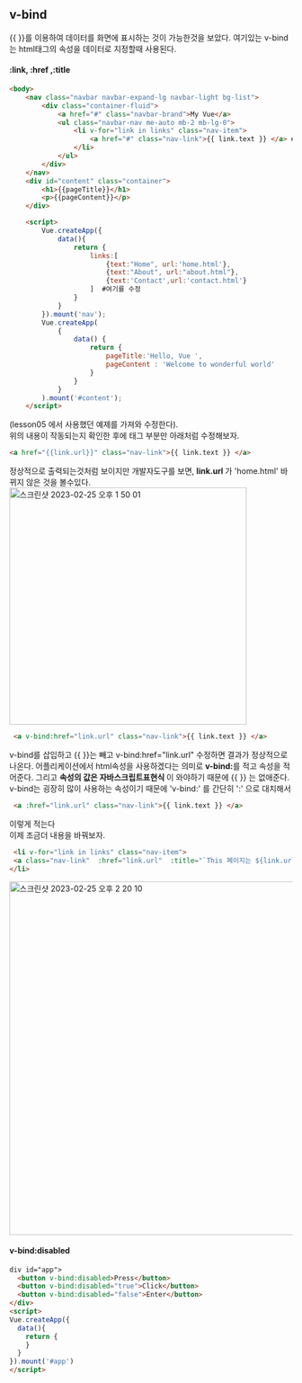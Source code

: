 ## v-bind
{{ }}를 이용하여 데이터를 화면에 표시하는 것이 가능한것을 보았다. 여기있는 v-bind는 html태그의 속성을 데이터로 지정할때 사용된다.


#### :link, :href ,:title
```html
<body>
    <nav class="navbar navbar-expand-lg navbar-light bg-list">
        <div class="container-fluid">
            <a href="#" class="navbar-brand">My Vue</a>
            <ul class="navbar-nav me-auto mb-2 mb-lg-0">
                <li v-for="link in links" class="nav-item">
                    <a href="#" class="nav-link">{{ link.text }} </a> # 여기를 수정
                </li>
            </ul>
        </div>
    </nav>
    <div id="content" class="container">
        <h1>{{pageTitle}}</h1>
        <p>{{pageContent}}</p>
    </div>

    <script>
        Vue.createApp({
            data(){
                return {
                    links:[
                        {text:"Home", url:'home.html'},
                        {text:"About", url:"about.html"},
                        {text:'Contact',url:'contact.html'}
                    ]  #여기를 수정
                }
            }
        }).mount('nav');
        Vue.createApp(
            {
                data() {
                    return {
                        pageTitle:'Hello, Vue ',
                        pageContent : 'Welcome to wonderful world'
                    }
                }
            }
        ).mount('#content');
    </script>

```
(lesson05 에서 사용했던 예제를 가져와 수정한다).  
위의 내용이 작동되는지 확인한 후에 <a>태그 부분만 아래처럼 수정해보자.   
``` html 
<a href="{{link.url}}" class="nav-link">{{ link.text }} </a>
```
정상적으로 출력되는것처럼 보이지만 개발자도구를 보면,  <b>link.url </b>가 'home.html' 바뀌지 않은 것을 볼수있다.   
<img width="422" alt="스크린샷 2023-02-25 오후 1 50 01" src="https://user-images.githubusercontent.com/48478079/221338934-c9068610-92c4-4e1d-8fdd-615196b0aca1.png">

 ```html
  <a v-bind:href="link.url" class="nav-link">{{ link.text }} </a> 
  ``` 
 v-bind를 삽입하고 {{ }}는 빼고 v-bind:href="link.url" 수정하면 결과가 정상적으로 나온다. 어플리케이션에서 html속성을 사용하겠다는 의미로 <b>v-bind:</b>를 적고 속성을 적어준다. 그리고 <b>속성의 값은 자바스크립트표현식 </b>이 와야하기 때문에 {{ }} 는 없애준다. v-bind는 굉장히 많이 사용하는 속성이기 때문에 'v-bind:' 를 간단히 ':' 으로 대치해서
    
 ```html
  <a :href="link.url" class="nav-link">{{ link.text }} </a> 
  ``` 
  이렇게 적는다  
  이제 조금더 내용을 바꿔보자.  
 ```html
  <li v-for="link in links" class="nav-item">
  <a class="nav-link"  :href="link.url"  :title="`This 페이지는 ${link.url}로 이동`">{{ link.text }} </a>
 </li>   
  ``` 
  
 <img width="629" alt="스크린샷 2023-02-25 오후 2 20 10" src="https://user-images.githubusercontent.com/48478079/221340034-2fe50e28-675e-4ab7-b828-49385db9a2be.png">

#### v-bind:disabled 
```html
div id="app">
  <button v-bind:disabled>Press</button> 
  <button v-bind:disabled="true">Click</button>
  <button v-bind:disabled="false">Enter</button>
</div>    
<script>
Vue.createApp({
  data(){
    return {
    }
  }
}).mount('#app')
</script>

```
 

